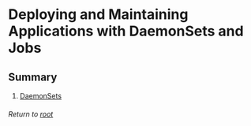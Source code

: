 # Deploying and Maintaining Applications with DaemonSets and Jobs

## Summary

1. [DaemonSets]()

###### Return to [root](https://github.com/l12f3r/CKAstudy/)